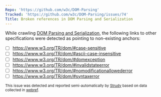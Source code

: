```yaml
---
Repo: 'https://github.com/w3c/DOM-Parsing'
Tracked: 'https://github.com/w3c/DOM-Parsing/issues/74'
Title: Broken references in DOM Parsing and Serialization
---
```


While crawling [DOM Parsing and Serialization](https://w3c.github.io/DOM-Parsing/), the following links to other specifications were detected as pointing to non-existing anchors:
* [ ] https://www.w3.org/TR/dom/#case-sensitive
* [ ] https://www.w3.org/TR/dom/#ascii-case-insensitive
* [ ] https://www.w3.org/TR/dom/#domexception
* [ ] https://www.w3.org/TR/dom/#invalidstateerror
* [ ] https://www.w3.org/TR/dom/#nomodificationallowederror
* [ ] https://www.w3.org/TR/dom/#syntaxerror

<sub>This issue was detected and reported semi-automatically by [Strudy](https://github.com/w3c/strudy/) based on data collected in [webref](https://github.com/w3c/webref/).</sub>
